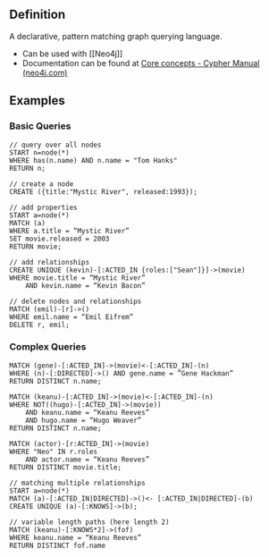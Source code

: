 ## Definition
A declarative, pattern matching graph querying language.
- Can be used with [[Neo4j]]
- Documentation can be found at [Core concepts - Cypher Manual (neo4j.com)](https://neo4j.com/docs/cypher-manual/current/queries/concepts/)
## Examples
### Basic Queries
```cypher
// query over all nodes
START n=node(*) 
WHERE has(n.name) AND n.name = "Tom Hanks" 
RETURN n;
```
```cypher
// create a node
CREATE ({title:"Mystic River", released:1993});
```
```cypher
// add properties
START a=node(*) 
MATCH (a) 
WHERE a.title = “Mystic River” 
SET movie.released = 2003 
RETURN movie;
```
```cypher
// add relationships
CREATE UNIQUE (kevin)-[:ACTED_IN {roles:["Sean"]}]->(movie) 
WHERE movie.title = “Mystic River” 
	AND kevin.name = “Kevin Bacon”
```
```cypher
// delete nodes and relationships
MATCH (emil)-[r]->() 
WHERE emil.name = “Emil Eifrem” 
DELETE r, emil;
```
### Complex Queries
```cypher
MATCH (gene)-[:ACTED_IN]->(movie)<-[:ACTED_IN]-(n)
WHERE (n)-[:DIRECTED]->() AND gene.name = ”Gene Hackman” 
RETURN DISTINCT n.name;

MATCH (keanu)-[:ACTED_IN]->(movie)<-[:ACTED_IN]-(n) 
WHERE NOT((hugo)-[:ACTED_IN]->(movie)) 
	AND keanu.name = “Keanu Reeves” 
	AND hugo.name = “Hugo Weaver” 
RETURN DISTINCT n.name;

MATCH (actor)-[r:ACTED_IN]->(movie)
WHERE "Neo" IN r.roles 
	AND actor.name = “Keanu Reeves” 
RETURN DISTINCT movie.title;

// matching multiple relationships
START a=node(*) 
MATCH (a)-[:ACTED_IN|DIRECTED]->()<- [:ACTED_IN|DIRECTED]-(b) 
CREATE UNIQUE (a)-[:KNOWS]->(b);

// variable length paths (here length 2)
MATCH (keanu)-[:KNOWS*2]->(fof) 
WHERE keanu.name = “Keanu Reeves” 
RETURN DISTINCT fof.name
```